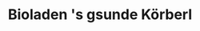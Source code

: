 ---
title: "Bioladen 's gsunde Körberl"
url: /mistelbach/bioladen-s-gsunde-koerberl/
shop: Lebensmittel
---